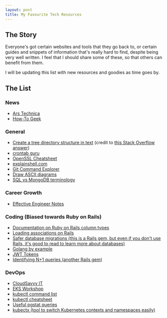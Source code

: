 ```yaml
---
layout: post
title: My Favourite Tech Resources
---
```


## The Story
Everyone's got certain websites and tools that they go back to, or certain guides and snippets of information that's really hard to find, despite being very well written. I feel that I should share some of these, so that others can benefit from them.

I will be updating this list with new resources and goodies as time goes by.

## The List
### News
- [Ars Technica](https://arstechnica.com/)
- [How-To Geek](https://www.howtogeek.com/)

### General
- [Create a tree directory structure in text](https://jsfiddle.net/WjAk9/7/) (credit to [this Stack Overflow answer](https://meta.stackexchange.com/a/147474))
- [crontab guru](https://crontab.guru/)
- [OpenSSL Cheatsheet](https://www.freecodecamp.org/news/openssl-command-cheatsheet-b441be1e8c4a/)
- [explainshell.com](https://explainshell.com/)
- [Git Command Explorer](https://gitexplorer.com/)
- [Draw ASCII diagrams](https://asciiflow.com/)
- [SQL vs MongoDB terminology](https://docs.mongodb.com/manual/reference/sql-comparison/)

### Career Growth
- [Effective Engineer Notes](https://gist.github.com/rondy/af1dee1d28c02e9a225ae55da2674a6f)

### Coding (Biased towards Ruby on Rails)
- [Documentation on Ruby on Rails column types](https://stackoverflow.com/questions/11889048/is-there-documentation-for-the-rails-column-types)
- [Loading associations on Rails](https://scoutapm.com/blog/activerecord-includes-vs-joins-vs-preload-vs-eager_load-when-and-where)
- [Safer database migrations (this is a Rails gem, but even if you don't use Rails, it's good to read to learn more about databases)](https://github.com/ankane/strong_migrations)
- [Golang by example](https://golangbyexample.com/)
- [JWT Tokens](https://hasura.io/blog/best-practices-of-using-jwt-with-graphql/)
- [Identifying N+1 queries (another Rails gem)](https://github.com/flyerhzm/bullet)

### DevOps
- [CloudSavvy IT](https://www.cloudsavvyit.com/)
- [EKS Workshop](https://www.eksworkshop.com/)
- [kubectl command list](https://kubernetes.io/docs/reference/generated/kubectl/kubectl-commands)
- [kubectl cheatsheet](https://kubernetes.io/docs/reference/kubectl/cheatsheet/)
- [Useful pgstat queries](https://gist.github.com/anvk/475c22cbca1edc5ce94546c871460fdd)
- [kubectx (tool to switch Kubernetes contexts and namespaces easily)](https://github.com/ahmetb/kubectx)
